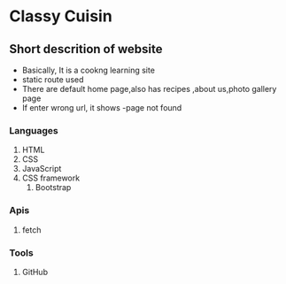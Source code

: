 # Classy Cuisin


## Short descrition of website

* Basically, It is a cookng learning site
* static route used
* There are default home page,also has recipes ,about us,photo gallery page
* If enter wrong url, it shows -page not found


### Languages
1. HTML
1. CSS
1. JavaScript
1. CSS framework
    1. Bootstrap

### Apis
1. fetch

### Tools
1. GitHub

